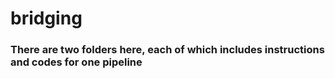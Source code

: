 # bridging

### There are two folders here, each of which includes instructions and codes for one pipeline
